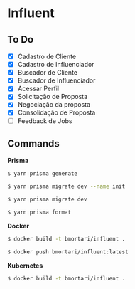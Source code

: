 # Influent

## To Do

- [x] Cadastro de Cliente
- [x] Cadastro de Influenciador
- [x] Buscador de Cliente
- [x] Buscador de Influenciador
- [x] Acessar Perfil
- [x] Solicitação de Proposta
- [x] Negociação da proposta
- [x] Consolidação de Proposta
- [ ] Feedback de Jobs

## Commands

**Prisma**

```sh
$ yarn prisma generate

$ yarn prisma migrate dev --name init

$ yarn prisma migrate dev

$ yarn prisma format
```

**Docker**

```sh
$ docker build -t bmortari/influent .

$ docker push bmortari/influent:latest
```

**Kubernetes**

```sh
$ docker build -t bmortari/influent .
```
